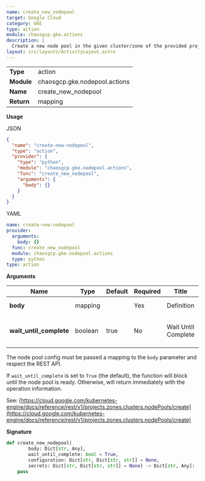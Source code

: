 ```yaml
---
name: create_new_nodepool
target: Google Cloud
category: GKE
type: action
module: chaosgcp.gke.actions
description: |
  Create a new node pool in the given cluster/zone of the provided project
layout: src/layouts/ActivityLayout.astro
---
```


|            |                               |
| ---------- | ----------------------------- |
| **Type**   | action                        |
| **Module** | chaosgcp.gke.nodepool.actions |
| **Name**   | create_new_nodepool           |
| **Return** | mapping                       |

**Usage**

JSON

```json
{
  "name": "create-new-nodepool",
  "type": "action",
  "provider": {
    "type": "python",
    "module": "chaosgcp.gke.nodepool.actions",
    "func": "create_new_nodepool",
    "arguments": {
      "body": {}
    }
  }
}
```

YAML

```yaml
name: create-new-nodepool
provider:
  arguments:
    body: {}
  func: create_new_nodepool
  module: chaosgcp.gke.nodepool.actions
  type: python
type: action
```

**Arguments**

| Name                    | Type    | Default | Required | Title               | Description                        |
| ----------------------- | ------- | ------- | -------- | ------------------- | ---------------------------------- |
| **body**                | mapping |         | Yes      | Definition          | Nodepool definition                |
| **wait_until_complete** | boolean | true    | No       | Wait Until Complete | Wait until operation has completed |

The node pool config must be passed a mapping to the `body` parameter and
respect the REST API.

If `wait_until_complete` is set to `True` (the default), the function
will block until the node pool is ready. Otherwise, will return immediately
with the operation information.

See: [https://cloud.google.com/kubernetes-engine/docs/reference/rest/v1/projects.zones.clusters.nodePools/create](https://cloud.google.com/kubernetes-engine/docs/reference/rest/v1/projects.zones.clusters.nodePools/create)

**Signature**

```python
def create_new_nodepool(
        body: Dict[str, Any],
        wait_until_complete: bool = True,
        configuration: Dict[str, Dict[str, str]] = None,
        secrets: Dict[str, Dict[str, str]] = None) -> Dict[str, Any]:
    pass
```
